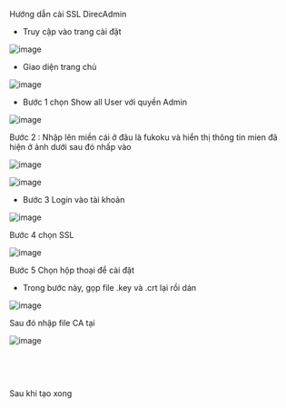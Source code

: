 Hướng dẫn cài SSL  DirecAdmin

-	Truy cập vào trang cài đặt
 
 ![image](https://user-images.githubusercontent.com/105496635/190985380-cc88ff5d-2c6e-4ef8-bda3-5fc26e6f6ddc.png)


-	Giao diện trang chủ

 ![image](https://user-images.githubusercontent.com/105496635/190985569-2c47d7f4-0c82-433e-a986-9ba959a95f58.png)


-	Bước 1 chọn Show all User với quyền Admin

![image](https://user-images.githubusercontent.com/105496635/190985609-f3918967-ee12-4144-875a-90b8654178d5.png)

 
Bước 2 : Nhập lên miền cái ở đâu là fukoku và hiển thị thông tin mien đã hiện ở ảnh dưới sau đó nhấp vào
 

![image](https://user-images.githubusercontent.com/105496635/190985636-ccd57432-50a0-46bd-95ff-cefac59c9274.png)

 ![image](https://user-images.githubusercontent.com/105496635/190985673-060a1c83-0124-49ab-a914-ad6ed6b2db4c.png)


-	Bước  3 Login vào tài khoản
 
 ![image](https://user-images.githubusercontent.com/105496635/190985716-d3f1695b-93e5-480e-8ee6-3bada61b422a.png)


Bước 4 chọn SSL
 
![image](https://user-images.githubusercontent.com/105496635/190985758-15a935bd-9def-43e1-bbbd-5ab95d27fadd.png)


Bước 5 Chọn hộp thoại để cài đặt
 
 - Trong bước này, gọp file .key và .crt lại rồi dán
 
 ![image](https://user-images.githubusercontent.com/105496635/190985932-c0cf8f97-c621-47a2-9603-ab9b6751cf54.png)


Sau đó nhập  file CA tại

 
![image](https://user-images.githubusercontent.com/105496635/190986184-0d924b97-b5f5-4317-aef7-ae9cb92e48b3.png)





 


 
 

 
 

Sau khi tạo xong
